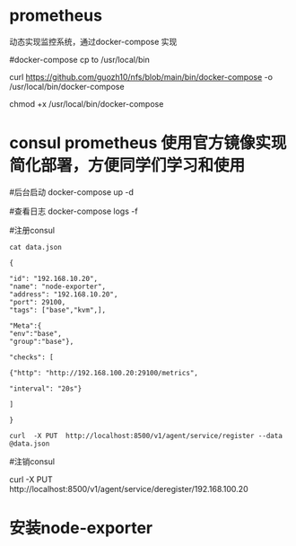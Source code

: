 # prometheus
动态实现监控系统，通过docker-compose 实现 

#docker-compose cp to /usr/local/bin

curl https://github.com/guozh10/nfs/blob/main/bin/docker-compose -o /usr/local/bin/docker-compose

chmod +x /usr/local/bin/docker-compose 


# consul prometheus 使用官方镜像实现简化部署，方便同学们学习和使用


#后台启动
docker-compose up -d

#查看日志
docker-compose logs -f

#注册consul 
```
cat data.json

{

"id": "192.168.10.20",
"name": "node-exporter",
"address": "192.168.10.20",
"port": 29100,
"tags": ["base","kvm",],

"Meta":{
"env":"base",
"group":"base"},

"checks": [

{"http": "http://192.168.100.20:29100/metrics",

"interval": "20s"}

]

}

curl  -X PUT  http://localhost:8500/v1/agent/service/register --data @data.json

```

#注销consul

curl  -X PUT  http://localhost:8500/v1/agent/service/deregister/192.168.100.20

# 安装node-exporter
   
